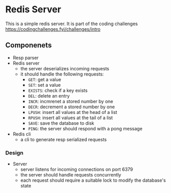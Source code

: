 # Redis Server

This is a simple redis server. It is part of the coding challenges <https://codingchallenges.fyi/challenges/intro>

## Componenets

- Resp parser
- Redis server
  - the server deserializes incoming requests
  - it should handle the following requests:
    - `GET`: get a value
    - `SET`: set a value
    - `EXISTS`: check if a key exists
    - `DEL`: delete an entry
    - `INCR`: incmrenet a stored number by one
    - `DECR`: decrement a stored number by one
    - `LPUSH`: insert all values at the head of a list
    - `RPUSH`: insert all values at the tail of a list
    - `SAVE`: save the database to disk
    - `PING`: the server should respond with a pong message
- Redis cli
  - a cli to generate resp serialized requests

### Design

- Server
  - server listens for incoming connections on port 6379
  - the server should handle requests concurrently
  - each request should require a suitable lock to modify the database's state

